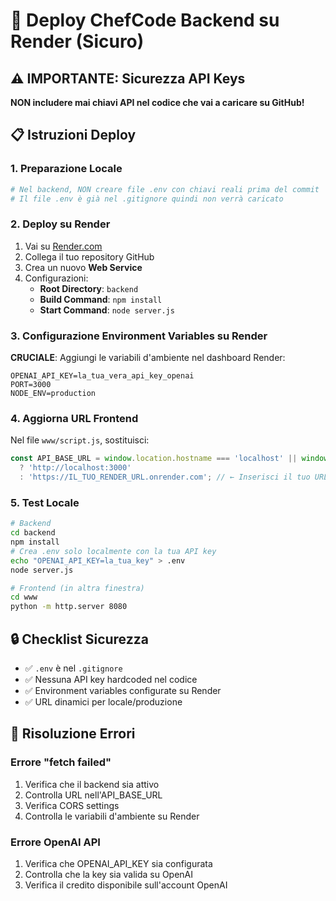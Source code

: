 # 🚀 Deploy ChefCode Backend su Render (Sicuro)

## ⚠️ IMPORTANTE: Sicurezza API Keys

**NON includere mai chiavi API nel codice che vai a caricare su GitHub!**

## 📋 Istruzioni Deploy

### 1. Preparazione Locale
```bash
# Nel backend, NON creare file .env con chiavi reali prima del commit
# Il file .env è già nel .gitignore quindi non verrà caricato
```

### 2. Deploy su Render
1. Vai su [Render.com](https://render.com)
2. Collega il tuo repository GitHub
3. Crea un nuovo **Web Service**
4. Configurazioni:
   - **Root Directory**: `backend`
   - **Build Command**: `npm install`
   - **Start Command**: `node server.js`

### 3. Configurazione Environment Variables su Render
**CRUCIALE**: Aggiungi le variabili d'ambiente nel dashboard Render:

```
OPENAI_API_KEY=la_tua_vera_api_key_openai
PORT=3000
NODE_ENV=production
```

### 4. Aggiorna URL Frontend
Nel file `www/script.js`, sostituisci:
```javascript
const API_BASE_URL = window.location.hostname === 'localhost' || window.location.hostname === '127.0.0.1'
  ? 'http://localhost:3000'
  : 'https://IL_TUO_RENDER_URL.onrender.com'; // ← Inserisci il tuo URL Render qui
```

### 5. Test Locale
```bash
# Backend
cd backend
npm install
# Crea .env solo localmente con la tua API key
echo "OPENAI_API_KEY=la_tua_key" > .env
node server.js

# Frontend (in altra finestra)
cd www
python -m http.server 8080
```

## 🔒 Checklist Sicurezza
- ✅ `.env` è nel `.gitignore`
- ✅ Nessuna API key hardcoded nel codice
- ✅ Environment variables configurate su Render
- ✅ URL dinamici per locale/produzione

## 🐛 Risoluzione Errori

### Errore "fetch failed"
1. Verifica che il backend sia attivo
2. Controlla URL nell'API_BASE_URL
3. Verifica CORS settings
4. Controlla le variabili d'ambiente su Render

### Errore OpenAI API
1. Verifica che OPENAI_API_KEY sia configurata
2. Controlla che la key sia valida su OpenAI
3. Verifica il credito disponibile sull'account OpenAI